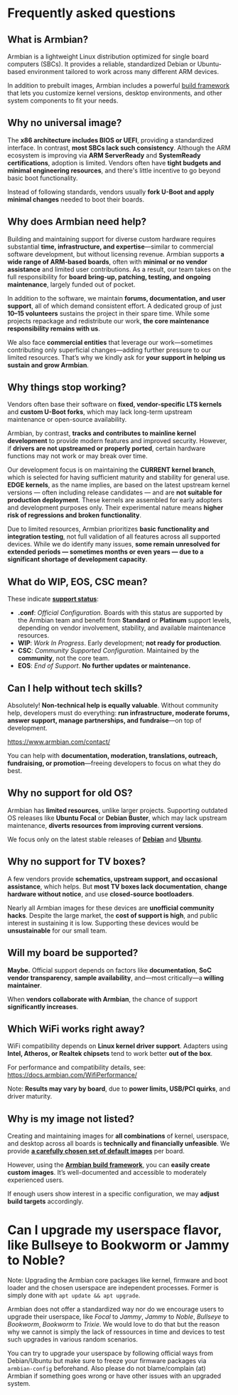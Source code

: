 # Frequently asked questions

## What is Armbian?

Armbian is a lightweight Linux distribution optimized for single board computers (SBCs). It provides a reliable, standardized Debian or Ubuntu-based environment tailored to work across many different ARM devices. 

In addition to prebuilt images, Armbian includes a powerful [build framework](https://github.com/armbian/build) that lets you customize kernel versions, desktop environments, and other system components to fit your needs.

## Why no universal image?

The **x86 architecture includes BIOS or UEFI**, providing a standardized interface. In contrast, **most SBCs lack such consistency**. Although the ARM ecosystem is improving via **ARM ServerReady** and **SystemReady certifications**, adoption is limited. Vendors often have **tight budgets and minimal engineering resources**, and there's little incentive to go beyond basic boot functionality.

Instead of following standards, vendors usually **fork U-Boot and apply minimal changes** needed to boot their boards.

## Why does Armbian need help?

Building and maintaining support for diverse custom hardware requires substantial **time, infrastructure, and expertise**—similar to commercial software development, but without licensing revenue. Armbian supports **a wide range of ARM-based boards**, often with **minimal or no vendor assistance** and limited user contributions. As a result, our team takes on the full responsibility for **board bring-up, patching, testing, and ongoing maintenance**, largely funded out of pocket.

In addition to the software, we maintain **forums, documentation, and user support**, all of which demand consistent effort. A dedicated group of just **10–15 volunteers** sustains the project in their spare time. While some projects repackage and redistribute our work, **the core maintenance responsibility remains with us**.

We also face **commercial entities** that leverage our work—sometimes contributing only superficial changes—adding further pressure to our limited resources. That’s why we kindly ask for **your support in helping us sustain and grow Armbian**.

## Why things stop working?

Vendors often base their software on **fixed, vendor-specific LTS kernels** and **custom U-Boot forks**, which may lack long-term upstream maintenance or open-source availability.

Armbian, by contrast, **tracks and contributes to mainline kernel development** to provide modern features and improved security. However, if **drivers are not upstreamed or properly ported**, certain hardware functions may not work or may break over time.

Our development focus is on maintaining the **CURRENT kernel branch**, which is selected for having sufficient maturity and stability for general use. **EDGE kernels**, as the name implies, are based on the latest upstream kernel versions — often including release candidates — and are **not suitable for production deployment**. These kernels are assembled for early adopters and development purposes only. Their experimental nature means **higher risk of regressions and broken functionality**.

Due to limited resources, Armbian prioritizes **basic functionality and integration testing**, not full validation of all features across all supported devices. While we do identify many issues, **some remain unresolved for extended periods — sometimes months or even years — due to a significant shortage of development capacity**.

## What do WIP, EOS, CSC mean?

These indicate [**support status**](https://docs.armbian.com/User-Guide_Board-Support-Rules):

- **.conf**: *Official Configuration*. Boards with this status are supported by the Armbian team and benefit from **Standard** or **Platinum** support levels, depending on vendor involvement, stability, and available maintenance resources.
- **WIP**: *Work In Progress*. Early development; **not ready for production**.
- **CSC**: *Community Supported Configuration*. Maintained by the **community**, not the core team.
- **EOS**: *End of Support*. **No further updates or maintenance.**

## Can I help without tech skills?

Absolutely! **Non-technical help is equally valuable**. Without community help, developers must do everything: **run infrastructure, moderate forums, answer support, manage partnerships, and fundraise**—on top of development.

<https://www.armbian.com/contact/>

You can help with **documentation, moderation, translations, outreach, fundraising, or promotion**—freeing developers to focus on what they do best.

## Why no support for old OS?

Armbian has **limited resources**, unlike larger projects. Supporting outdated OS releases like **Ubuntu Focal** or **Debian Buster**, which may lack upstream maintenance, **diverts resources from improving current versions**.

We focus only on the latest stable releases of [**Debian**](https://www.debian.org/releases/stable/) and [**Ubuntu**](https://wiki.ubuntu.com/Releases).

## Why no support for TV boxes?

A few vendors provide **schematics, upstream support, and occasional assistance**, which helps. But **most TV boxes lack documentation**, **change hardware without notice**, and use **closed-source bootloaders**.

Nearly all Armbian images for these devices are **unofficial community hacks**. Despite the large market, the **cost of support is high**, and public interest in sustaining it is low. Supporting these devices would be **unsustainable** for our small team.

## Will my board be supported?

**Maybe.** Official support depends on factors like **documentation**, **SoC vendor transparency**, **sample availability**, and—most critically—a **willing maintainer**.

When **vendors collaborate with Armbian**, the chance of support **significantly increases**.

## Which WiFi works right away?

WiFi compatibility depends on **Linux kernel driver support**. Adapters using **Intel, Atheros, or Realtek chipsets** tend to work better **out of the box**.

For performance and compatibility details, see:  
<https://docs.armbian.com/WifiPerformance/>

Note: **Results may vary by board**, due to **power limits, USB/PCI quirks**, and driver maturity.

## Why is my image not listed?

Creating and maintaining images for **all combinations** of kernel, userspace, and desktop across all boards is **technically and financially unfeasible**. We provide **[a carefully chosen set of default images](https://github.com/armbian/os/blob/main/userpatches/targets-release-standard-support.yaml)** per board.

However, using the [**Armbian build framework**](https://docs.armbian.com/Developer-Guide_Build-Preparation/), you can **easily create custom images**. It’s well-documented and accessible to moderately experienced users.

If enough users show interest in a specific configuration, we may **adjust build targets** accordingly.

# Can I upgrade my userspace flavor, like Bullseye to Bookworm or Jammy to Noble?

Note: Upgrading the Armbian core packages like kernel, firmware and boot loader and the chosen userspace are independent processes. Former is simply done with `apt update && apt upgrade`.  
  
Armbian does not offer a standardized way nor do we encourage users to upgrade their userspace, like _Focal_ to _Jammy_, _Jammy_ to _Noble_, _Bullseye_ to _Bookworm_, _Bookworm_ to _Trixie_. We would love to do that but the reason why we cannot is simply the lack of ressources in time and devices to test such upgrades in various random scenarios.  
  
You can try to upgrade your userspace by following official ways from Debian/Ubuntu but make sure to freeze your firmware packages via `armbian-config` beforehand. Also please do not blame/complain (at) Armbian if something goes wrong or have other issues with an upgraded system.
